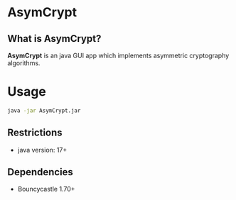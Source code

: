 # AsymCrypt

## What is AsymCrypt?
**AsymCrypt** is an java GUI app which implements asymmetric cryptography algorithms.

# Usage
```sh
java -jar AsymCrypt.jar
```

## Restrictions
*   java version: 17+

## Dependencies
*   Bouncycastle 1.70+
